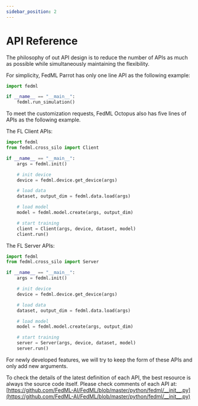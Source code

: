 ```yaml
---
sidebar_position: 2
---
```


# API Reference

The philosophy of out API design is to reduce the number of APIs as much as possible while simultaneously maintaining the flexibility.

For simplicity, FedML Parrot has only one line API as the following example:

```Python
import fedml

if __name__ == "__main__":
    fedml.run_simulation()
```

To meet the customization requests, FedML Octopus also has five lines of APIs as the following example.

The FL Client APIs:
```Python
import fedml
from fedml.cross_silo import Client

if __name__ == "__main__":
    args = fedml.init()

    # init device
    device = fedml.device.get_device(args)

    # load data
    dataset, output_dim = fedml.data.load(args)

    # load model
    model = fedml.model.create(args, output_dim)

    # start training
    client = Client(args, device, dataset, model)
    client.run()

```

The FL Server APIs:
```Python
import fedml
from fedml.cross_silo import Server

if __name__ == "__main__":
    args = fedml.init()

    # init device
    device = fedml.device.get_device(args)

    # load data
    dataset, output_dim = fedml.data.load(args)

    # load model
    model = fedml.model.create(args, output_dim)

    # start training
    server = Server(args, device, dataset, model)
    server.run()
```



For newly developed features, we will try to keep the form of these APIs and only add new arguments. 

To check the details of the latest definition of each API, the best resource is always the source code itself. Please check comments of each API at:
[https://github.com/FedML-AI/FedML/blob/master/python/fedml/__init__.py](https://github.com/FedML-AI/FedML/blob/master/python/fedml/__init__.py)
